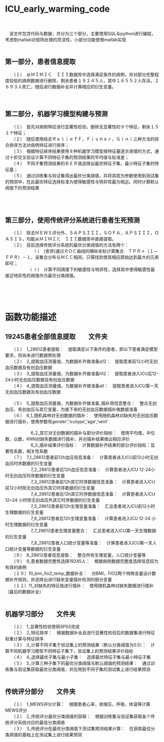 # ICU_early_warming_code
<br>
<br>
　该文件包含代码与数据，共分为三个部分，主要使用SQL与python进行编程，考虑到matlab对矩阵处理的灵活性，小部分功能使用matlab实现<br> <br>

## 第一部分，患者信息提取<br>
　　（１）　从ＭＩＭＩＣ　ＩＩＩ数据库中选择满足条件的病例，并对部分完整程度较低的病例数据进行删除，剩余患者１９２４５人，其中１６５５２人存活，２６９３人死亡，随后进行数据补全并计算相应的衍生变量。<br><br><br>

## 第二部分，机器学习模型构建与预测<br>
　　（１）　首先对病例特征进行显著性检验，删除无显著性的９个特征，剩余１５１个特征；<br>
　　（２）　随后使用结合ＲｅｌｉｅｆＦ，Ｆｉｓｈｅｒ，Ｇｉｎｉ三种方法的综合排序方法对病例特征进行排序；　<br>
　　（３）　根据特征排序结果使用８种机器学习模型按特征量逐次递增的方式，通过十折交叉验证计算不同特征子集的预测结果的平均值与标准差；<br>
　　（４）　不同子集预测结果的ＢＥＲ值选择出最优特征子集，最小特征子集的特征量；<br>
　　（５）　通过训练集与验证集得出最优分类阈值，并将其视为参数使用到测试集的预测中，在此最优特征选择标准为使得敏感性与特异性最为相近。同时计算默认阈值下的预测结果<br><br>
  
　
## 第三部分，使用传统评分系统进行患者生死预测<br>
 　　（１）　除去ＭＥＷＳ评分外，ＳＡＰＳＩＩＩ，ＳＯＦＡ，ＡＰＳＩＩＩ，ＯＡＳＩＳ，均能从ＭＩＭＩＣ　ＩＩＩ数据库中直接提取。<br>
 　　（２）　目前选择传统评分系统的最优分类阈值的方法有两个：<br>
 　　 　　 　　ｉ）　(舍弃)通过ＲＯＣ曲线的横纵坐标计算集合　ＴＰＲ＋（１－ＦＰＲ）－１，该集合分布与ＭＣＣ相同，只需找到使其相应原始达到最大的元素即可；<br>
 　　 　　 　ｉｉ）　计算不同阈值下的敏感性与特异性，选择其中使得敏感性最接近特异性的阈值作为最优分类阈值。
 
<br><br><br>


# 函数功能描述<br>
## 19245患者全部信息提取　　文件夹<br>
 　　（１）　1_28612患者提取：　提取满足以下条件的患者，即以下患者满足模型要求，但尚未进行数据预处理<br>
 　　（２）　2_提取血压测量值，为数据补齐做准备q12：　提取患者前12小时无创血压数据及有创血压数据<br>
 　　（３）　3_提取血压测量值，为数据补齐做准备h12：　提取患者进入ICU后12-24小时无创血压数据及有创血压数据<br>
 　　（４）　4_提取血压测量值，为数据补齐做准备all：　提取患者进入ICU第一天无创血压数据及有创血压数据<br>  
 　　（５）　5_提取血压测量值，为数据补齐做准备_插补用信息整合：　整合无创血压、有创血压与其它变量，为接下来的无创血压数据插补做数据准备<br>
 　　（６）　6_1_随机森林对无创数据的插补：　使用随机森林对缺失的无创血压数据进行插补，使用参数有gender','icutype','age','vent'<br>  
 　　　　　　6_2_其它对无创数据的插补与部分评价指标：　使用平均值，中位数，众数，KNN对缺失数据进行插补，并对插补结果做出相应评价<br> 
 　　　　　　6_3_插补结果评价指标：　计算数据补齐结果的部分评价指标：显著性系数，相关性系数<br> 
 　　（７）　7_1_28612患者前12h血压信息准备：　计算患者进入ICU前12小时无创血压时序数据的衍生变量<br> 
 　　　　　　7_2_28612患者后12h血压信息准备：　计算患者进入ICU 12-24小时无创血压时序数据的衍生变量<br>
 　　　　　　7_3_28612患者前12h其它时序数据信息准备：　计算患者进入ICU前12小时除无创血压外其它时序数据的衍生变量<br>
 　　　　　　7_4_28612患者后12h其它时序数据信息准备：　计算患者进入ICU 12~24 小时除无创血压外其它时序数据的衍生变量<br>
 　　　　　　7_5_28612患者前12h生理变量准备：　汇总患者进入ICU前12小时生理数据的衍生变量<br>
 　　　　　　7_6_28612患者后12h生理变量准备：　计算患者进入ICU 12-24 小时生理数据的衍生变量<br>
 　　　　　　7_7_28612患者生理变量整合：　汇总患者进入ICU第一天生理数据的衍生变量<br>
 　　　　　　7_8_28612患者人口统计变量等准备：　计算患者进入ICU第一天人口统计变量等数据的衍生变量<br>
 　　（８）　8_28612患者信息提取：　整合所有生理变量，人口统计变量等<br>
 　　（９）　9_患者数据完整性选择19245人：　根据病例数据完整度选择信息较为有效的病例<br>
 　　（１０）10_bmi_fio2_temp_数据补全：　对BMI，FIO2两个特殊变量设计数据补齐规则，并选择出进行缺失变量插补检测的部分变量<br>
 　　（１１）11_对缺失的特征值进行插补：　使用随机森林对缺失数据进行插补（最后的数据补全）<br><br>

## 机器学习部分　　文件夹<br>
 　　（１）　1_显著性检验使用SPSS完成<br>
 　　（２）　2_特征排序：　根据数据补全且进行显著性检验后的数据集进行特征权重计算与特征排序<br>
 　　（３）　3_计算不同子集于验证集上的预测结果（默认分类阈值为0.5）：　计算不同机器学习模型不同特征子集下，验证集上的预测结果评价指标<br>
 　　（４）　4_选择最优子集与最小子集：　选择最优特征子集与最小特征子集<br>
 　　（５）　5_计算三种子集下的最优分类阈值与默认阈值的预测结果：　通过训练集与验证集获取最优分类阈值，并应用到不同子集的测试集上进行结果预测<br><br>

## 传统评分部分　　文件夹<br>
 　　（１）　1_MEWS评分计算：　根据患者心率，收缩压，呼吸，体温等计算MEWS评分<br>
 　　（２）　2_传统评分最优分类阈值的获取：　根据训练集与验证集获取各个传统评分系统对应的最佳分类阈值<br>
 　　（３）　3_传统评分在最优分类阈值下测试集预测结果计算：　在获取最佳分类阈值的基础上在测试集上进行结果预测





